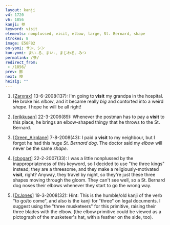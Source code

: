 ```yaml
---
layout: kanji
v4: 1720
v6: 1856
kanji: 参
keyword: visit
elements: nonplussed, visit, elbow, large, St. Bernard, shape
strokes: 8
image: E58F82
on-yomi: サン、シン
kun-yomi: まい.る、まい-、まじわる、みつ
permalink: /参/
redirect_from:
 - /1856/
prev: 膨
next: 惨
heisig: ""
---
```


1) [<a href="http://kanji.koohii.com/profile/Zarxrax">Zarxrax</a>] 13-6-2008(137): I&#039;m going to<strong> visit</strong> my grandpa in the hospital. He broke his <em>elbow</em>, and it became really <em>big</em> and contorted into a weird <em>shape</em>. I hope he will be all right!

2) [<a href="http://kanji.koohii.com/profile/erikkusan">erikkusan</a>] 22-3-2006(89): Whenever the postman has to pay a<strong> visit</strong> to this place, he brings an elbow-shaped thingy that he throws to the St. Bernard.

3) [<a href="http://kanji.koohii.com/profile/Green_Airplane">Green_Airplane</a>] 7-8-2008(43): I paid a<strong> visit</strong> to my neighbour, but I forgot he had this huge <em>St. Bernard dog</em>. The doctor said my <em>elbow</em> will never be the same <em>shape</em>.

4) [<a href="http://kanji.koohii.com/profile/cbogart">cbogart</a>] 22-2-2007(33): I was a little nonplussed by the inappropriateness of this keyword, so I decided to use &quot;the three kings&quot; instead; they are a threesome, and they make a religiously-motivated<strong> visit</strong>, right? Anyway, they travel by night, so they&#039;re just these three shapes moving through the gloom. They can&#039;t see well, so a St. Bernard dog noses their elbows whenever they start to go the wrong way.

5) [<a href="http://kanji.koohii.com/profile/DrJones">DrJones</a>] 19-3-2008(32): Hint: This is the humble/old kanji of the verb &quot;to go/to come&quot;, and also is the kanji for &quot;three&quot; on legal documents. I suggest using the &quot;three musketeers&quot; for this primitive, raising their three blades with the elbow. (the elbow primitive could be viewed as a pictograph of the musketeer&#039;s hat, with a feather on the side, too).

